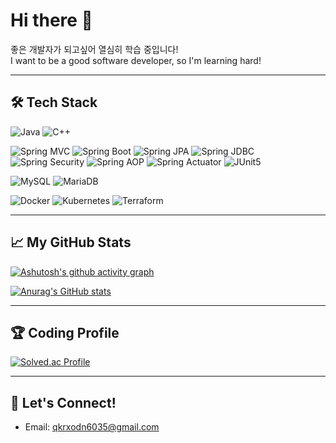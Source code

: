 # Hi there 👋

좋은 개발자가 되고싶어 열심히 학습 중입니다!  
I want to be a good software developer, so I'm learning hard!

---

## 🛠️ Tech Stack

<!-- Language -->
![Java](https://img.shields.io/badge/Java-007396?style=flat-square&logo=Java&logoColor=white)
![C++](https://img.shields.io/badge/C++-00599C?style=flat-square&logo=c%2B%2B&logoColor=white)

<!-- Spring -->
![Spring MVC](https://img.shields.io/badge/Spring%20MVC-6DB33F?style=flat-square&logo=Spring&logoColor=white)
![Spring Boot](https://img.shields.io/badge/Spring%20Boot-6DB33F?style=flat-square&logo=Spring%20Boot&logoColor=white)
![Spring JPA](https://img.shields.io/badge/Spring%20JPA-6DB33F?style=flat-square&logo=Hibernate&logoColor=white)
![Spring JDBC](https://img.shields.io/badge/Spring%20JDBC-6DB33F?style=flat-square&logo=Spring&logoColor=white)
![Spring Security](https://img.shields.io/badge/Spring%20Security-6DB33F?style=flat-square&logo=Spring%20Security&logoColor=white)
![Spring AOP](https://img.shields.io/badge/Spring%20AOP-6DB33F?style=flat-square&logo=Spring&logoColor=white)
![Spring Actuator](https://img.shields.io/badge/Spring%20Actuator-6DB33F?style=flat-square&logo=Spring&logoColor=white)
![JUnit5](https://img.shields.io/badge/JUnit5-25A162?style=flat-square&logo=JUnit5&logoColor=white)

<!-- Database -->
![MySQL](https://img.shields.io/badge/MySQL-4479A1?style=flat-square&logo=MySQL&logoColor=white)
![MariaDB](https://img.shields.io/badge/MariaDB-003545?style=flat-square&logo=MariaDB&logoColor=white)

<!-- Infra -->
![Docker](https://img.shields.io/badge/Docker-2496ED?style=flat-square&logo=Docker&logoColor=white)
![Kubernetes](https://img.shields.io/badge/Kubernetes-326CE5?style=flat-square&logo=Kubernetes&logoColor=white)
![Terraform](https://img.shields.io/badge/Terraform-7B42BC?style=flat-square&logo=Terraform&logoColor=white)



---

## 📈 My GitHub Stats
[![Ashutosh's github activity graph](https://github-readme-activity-graph.vercel.app/graph?username=taewoocode&theme=react-dark)](https://github.com/ashutosh00710/github-readme-activity-graph)

[![Anurag's GitHub stats](https://github-readme-stats.vercel.app/api?username=taewoocode&show_icons=true&theme=dark)](https://github.com/anuraghazra/github-readme-stats)

---

## 🏆 Coding Profile
[![Solved.ac Profile](http://mazassumnida.wtf/api/generate_badge?boj=qkrxodn6035)](https://solved.ac/qkrxodn6035)

---

## 💬 Let's Connect!
- Email: qkrxodn6035@gmail.com
